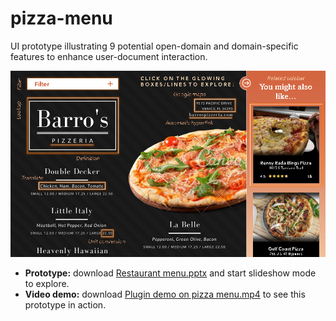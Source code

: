 # pizza-menu
UI prototype illustrating 9 potential open-domain and domain-specific features to enhance user-document interaction.

![Screenshot of UI prototype](../img/Restaurant%20menu.png)

- **Prototype:** download [Restaurant menu.pptx](Restaurant%20menu.pptx) and start slideshow mode to explore.
- **Video demo:** download [Plugin demo on pizza menu.mp4](Plugin%20demo%20on%20pizza%20menu.mp4) to see this prototype in action.
